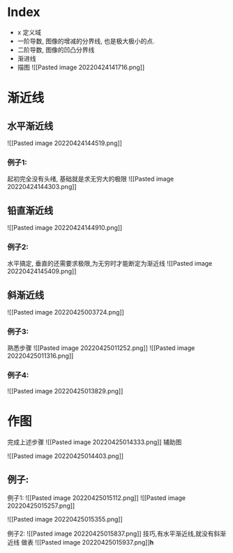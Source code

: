# Index

+ x 定义域
+ 一阶导数, 图像的增减的分界线, 也是极大极小的点.
+ 二阶导数, 图像的凹凸分界线
+ 渐进线
+ 描图
![[Pasted image 20220424141716.png]]


# 渐近线

## 水平渐近线
![[Pasted image 20220424144519.png]]

### 例子1:
起初完全没有头绪, 基础就是求无穷大的极限
![[Pasted image 20220424144303.png]]

## 铅直渐近线

![[Pasted image 20220424144910.png]]

### 例子2:
水平搞定, 垂直的还需要求极限,为无穷时才能断定为渐近线
![[Pasted image 20220424145409.png]]

## 斜渐近线
![[Pasted image 20220425003724.png]]

### 例子3:
熟悉步骤
![[Pasted image 20220425011252.png]]
![[Pasted image 20220425011316.png]]


### 例子4:
![[Pasted image 20220425013829.png]]


# 作图
完成上述步骤
![[Pasted image 20220425014333.png]]
辅助图

![[Pasted image 20220425014403.png]]

## 例子:
例子1:
![[Pasted image 20220425015112.png]]
![[Pasted image 20220425015257.png]]

![[Pasted image 20220425015355.png]]

例子2:
![[Pasted image 20220425015837.png]]
技巧,有水平渐近线,就没有斜渐近线
做表
![[Pasted image 20220425015937.png]]**h**
